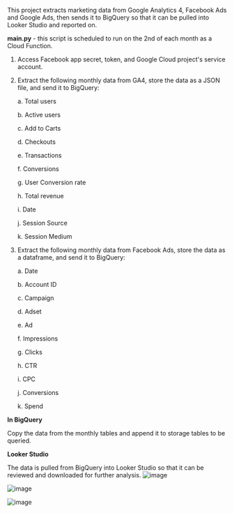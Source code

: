 This project extracts marketing data from Google Analytics 4, Facebook Ads and Google Ads, then sends it to BigQuery so that it can be pulled into Looker Studio and reported on. 

**main.py** - this script is scheduled to run on the 2nd of each month as a Cloud Function.

1. Access Facebook app secret, token, and Google Cloud project's service account. 
2. Extract the following monthly data from GA4, store the data as a JSON file, and send it to BigQuery:
   
   a. Total users
   
   b. Active users
   
   c. Add to Carts
   
   d. Checkouts
   
   e. Transactions
   
   f. Conversions
   
   g. User Conversion rate
   
   h. Total revenue
   
   i. Date
   
   j. Session Source
   
   k. Session Medium
   
3. Extract the following monthly data from Facebook Ads, store the data as a dataframe, and send it to BigQuery:
   
   a. Date
   
   b. Account ID
   
   c. Campaign
   
   d. Adset
   
   e. Ad
   
   f. Impressions
   
   g. Clicks
   
   h. CTR
   
   i. CPC
   
   j. Conversions
   
   k. Spend
   


**In BigQuery** 

Copy the data from the monthly tables and append it to storage tables to be queried. 


**Looker Studio**

The data is pulled from BigQuery into Looker Studio so that it can be reviewed and downloaded for further analysis. 
![image](https://github.com/zivenine/ec_ads_pipeline/assets/138107601/e8e0ed09-cf48-4ab4-bff1-2934cda49f22)

![image](https://github.com/zivenine/ec_ads_pipeline/assets/138107601/60b484aa-9209-433c-b8c2-31c4ea436312)

![image](https://github.com/zivenine/ec_ads_pipeline/assets/138107601/049a56e8-0cc7-48f7-aecc-a59dee48aa71)


